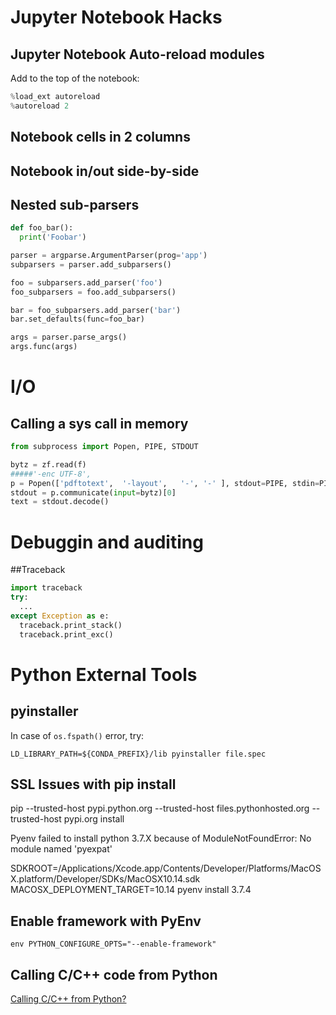 # Jupyter Notebook Hacks
## Jupyter Notebook Auto-reload modules
Add to the top of the notebook:
```python
%load_ext autoreload
%autoreload 2
```

## Notebook cells in 2 columns


## Notebook in/out side-by-side

## Nested sub-parsers
```python
def foo_bar():
  print('Foobar')

parser = argparse.ArgumentParser(prog='app')
subparsers = parser.add_subparsers()

foo = subparsers.add_parser('foo')
foo_subparsers = foo.add_subparsers()

bar = foo_subparsers.add_parser('bar')
bar.set_defaults(func=foo_bar)

args = parser.parse_args()
args.func(args)
```

# I/O
## Calling a sys call in memory
```python
from subprocess import Popen, PIPE, STDOUT

bytz = zf.read(f)
#####'-enc UTF-8',
p = Popen(['pdftotext',  '-layout',   '-', '-' ], stdout=PIPE, stdin=PIPE, stderr=STDOUT)
stdout = p.communicate(input=bytz)[0]
text = stdout.decode()
```

# Debuggin and auditing
##Traceback
```python
import traceback 
try:
  ...
except Exception as e:
  traceback.print_stack()
  traceback.print_exc()
```

# Python External Tools
## pyinstaller
In case of `os.fspath()` error, try:

`LD_LIBRARY_PATH=${CONDA_PREFIX}/lib pyinstaller file.spec`

## SSL Issues with pip install
pip --trusted-host pypi.python.org --trusted-host files.pythonhosted.org --trusted-host pypi.org install <pkg>

Pyenv failed to install python 3.7.X because of ModuleNotFoundError: No module named 'pyexpat'

SDKROOT=/Applications/Xcode.app/Contents/Developer/Platforms/MacOSX.platform/Developer/SDKs/MacOSX10.14.sdk MACOSX_DEPLOYMENT_TARGET=10.14 pyenv install 3.7.4

## Enable framework with PyEnv

`env PYTHON_CONFIGURE_OPTS="--enable-framework"`




## Calling C/C++ code from Python

[Calling C/C++ from Python?](https://stackoverflow.com/questions/145270/calling-c-c-from-python)







